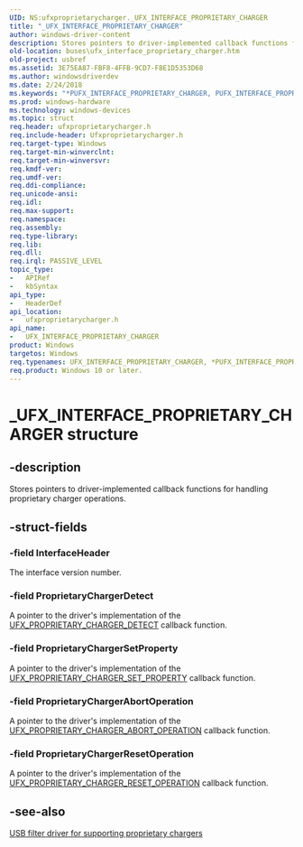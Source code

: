 ```yaml
---
UID: NS:ufxproprietarycharger._UFX_INTERFACE_PROPRIETARY_CHARGER
title: "_UFX_INTERFACE_PROPRIETARY_CHARGER"
author: windows-driver-content
description: Stores pointers to driver-implemented callback functions for handling proprietary charger operations.
old-location: buses\ufx_interface_proprietary_charger.htm
old-project: usbref
ms.assetid: 3E75EA87-FBF8-4FFB-9CD7-F8E1D5353D68
ms.author: windowsdriverdev
ms.date: 2/24/2018
ms.keywords: "*PUFX_INTERFACE_PROPRIETARY_CHARGER, PUFX_INTERFACE_PROPRIETARY_CHARGER, PUFX_INTERFACE_PROPRIETARY_CHARGER structure pointer [Buses], UFX_INTERFACE_PROPRIETARY_CHARGER, UFX_INTERFACE_PROPRIETARY_CHARGER structure [Buses], _UFX_INTERFACE_PROPRIETARY_CHARGER, buses.ufx_interface_proprietary_charger, ufxproprietarycharger/PUFX_INTERFACE_PROPRIETARY_CHARGER, ufxproprietarycharger/UFX_INTERFACE_PROPRIETARY_CHARGER"
ms.prod: windows-hardware
ms.technology: windows-devices
ms.topic: struct
req.header: ufxproprietarycharger.h
req.include-header: Ufxproprietarycharger.h
req.target-type: Windows
req.target-min-winverclnt: 
req.target-min-winversvr: 
req.kmdf-ver: 
req.umdf-ver: 
req.ddi-compliance: 
req.unicode-ansi: 
req.idl: 
req.max-support: 
req.namespace: 
req.assembly: 
req.type-library: 
req.lib: 
req.dll: 
req.irql: PASSIVE_LEVEL
topic_type:
-	APIRef
-	kbSyntax
api_type:
-	HeaderDef
api_location:
-	ufxproprietarycharger.h
api_name:
-	UFX_INTERFACE_PROPRIETARY_CHARGER
product: Windows
targetos: Windows
req.typenames: UFX_INTERFACE_PROPRIETARY_CHARGER, *PUFX_INTERFACE_PROPRIETARY_CHARGER
req.product: Windows 10 or later.
---
```


# _UFX_INTERFACE_PROPRIETARY_CHARGER structure


## -description


Stores pointers to driver-implemented callback functions for handling proprietary charger operations.


## -struct-fields




### -field InterfaceHeader

The interface version number.


### -field ProprietaryChargerDetect

A pointer to the driver's implementation of the <a href="https://msdn.microsoft.com/library/windows/hardware/mt187981">UFX_PROPRIETARY_CHARGER_DETECT</a> callback function.


### -field ProprietaryChargerSetProperty

A pointer to the driver's implementation of the <a href="https://msdn.microsoft.com/library/windows/hardware/mt187983">UFX_PROPRIETARY_CHARGER_SET_PROPERTY</a> callback function.


### -field ProprietaryChargerAbortOperation

A pointer to the driver's implementation of the <a href="https://msdn.microsoft.com/library/windows/hardware/mt187980">UFX_PROPRIETARY_CHARGER_ABORT_OPERATION</a> callback function.


### -field ProprietaryChargerResetOperation

A pointer to the driver's implementation of the <a href="https://msdn.microsoft.com/library/windows/hardware/mt187982">UFX_PROPRIETARY_CHARGER_RESET_OPERATION</a> callback function.


## -see-also




<a href="https://msdn.microsoft.com/05D2B46A-282C-4B75-9F5C-2FC0AF344AB9">USB filter driver for supporting proprietary chargers</a>
 

 

